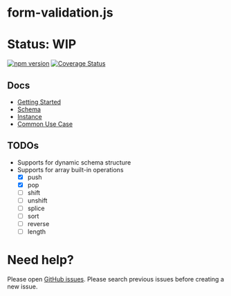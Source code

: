 # form-validation.js

# Status: WIP

[![npm version](https://badge.fury.io/js/form-validation.js.svg)](https://badge.fury.io/js/form-validation.js)
[![Coverage Status](https://coveralls.io/repos/github/iendeavor/form-validation.js/badge.svg?branch=develop)](https://coveralls.io/github/iendeavor/form-validation.js?branch=develop)

## Docs

- [Getting Started](/docs/index.md)
- [Schema](/docs/schema.md)
- [Instance](/docs/instance.md)
- [Common Use Case](/docs/common-use-case.md)

## TODOs

- Supports for dynamic schema structure
- Supports for array built-in operations
  + [x] push
  + [x] pop
  + [ ] shift
  + [ ] unshift
  + [ ] splice
  + [ ] sort
  + [ ] reverse
  + [ ] length

# Need help?

Please open [GitHub issues](/iendeavor/form-validation.js/issues). Please search previous issues before creating a new issue.
